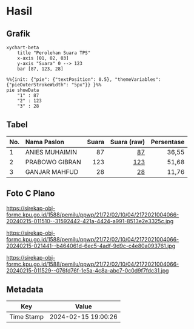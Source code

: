# Hasil

## Grafik

```mermaid
xychart-beta
    title "Perolehan Suara TPS"
    x-axis [01, 02, 03]
    y-axis "Suara" 0 --> 123
    bar [87, 123, 28]
```

```mermaid
%%{init: {"pie": {"textPosition": 0.5}, "themeVariables": {"pieOuterStrokeWidth": "5px"}} }%%
pie showData
    "1" : 87
    "2" : 123
    "3" : 28
```

## Tabel

| No. | Nama Paslon    | Suara | Suara (raw) | Persentase |
|:--- |:-------------- | -----:| -----------:| ----------:|
| 1   | ANIES MUHAIMIN | 87    | [87][p-1]   | 36,55      |
| 2   | PRABOWO GIBRAN | 123   | [123][p-2]  | 51,68      |
| 3   | GANJAR MAHFUD  | 28    | [28][p-3]   | 11,76      |


[p-1]: https://github.com/gigit-pemilu/pemilu-2024-21-kepulauan-riau/blob/main/pilpres/hitung-suara/sub/21-kepulauan-riau/sub/72-kota-tanjung-pinang/sub/02-tanjung-pinang-timur/sub/1004-batu-ix/sub/066-tps/sub/paslon-1.txt
[p-2]: https://github.com/gigit-pemilu/pemilu-2024-21-kepulauan-riau/blob/main/pilpres/hitung-suara/sub/21-kepulauan-riau/sub/72-kota-tanjung-pinang/sub/02-tanjung-pinang-timur/sub/1004-batu-ix/sub/066-tps/sub/paslon-2.txt
[p-3]: https://github.com/gigit-pemilu/pemilu-2024-21-kepulauan-riau/blob/main/pilpres/hitung-suara/sub/21-kepulauan-riau/sub/72-kota-tanjung-pinang/sub/02-tanjung-pinang-timur/sub/1004-batu-ix/sub/066-tps/sub/paslon-3.txt

## Foto C Plano

https://sirekap-obj-formc.kpu.go.id/1588/pemilu/ppwp/21/72/02/10/04/2172021004066-20240215-011510--31592442-421a-4424-a991-8513e2e3325c.jpg

https://sirekap-obj-formc.kpu.go.id/1588/pemilu/ppwp/21/72/02/10/04/2172021004066-20240215-021441--b464061d-6ec5-4adf-9d9c-c4e80a093761.jpg

https://sirekap-obj-formc.kpu.go.id/1588/pemilu/ppwp/21/72/02/10/04/2172021004066-20240215-011529--076fd76f-1e5a-4c8a-abc7-0c0d9f7fdc31.jpg


## Metadata

| Key        | Value               |
| ---------- | ------------------- |
| Time Stamp | 2024-02-15 19:00:26 |



